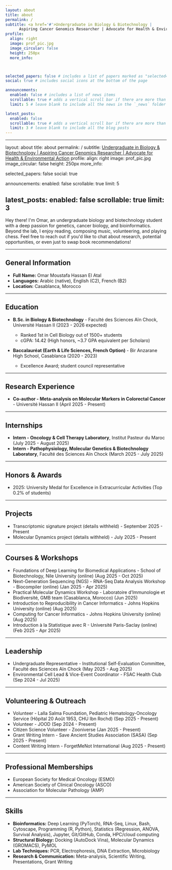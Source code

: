 ```yaml
---
layout: about
title: about
permalink: /
subtitle: <a href='#'>Undergraduate in Biology & Biotechnology | 
      Aspiring Cancer Genomics Researcher | Advocate for Health & Environmental Action  </a>
profile:
  align: right
  image: prof_pic.jpg
  image_circular: false
  height: 250px
  more_info: 



selected_papers: false # includes a list of papers marked as "selected={true}"
social: true # includes social icons at the bottom of the page

announcements:
  enabled: false # includes a list of news items
  scrollable: true # adds a vertical scroll bar if there are more than 3 news items
  limit: 5 # leave blank to include all the news in the `_news` folder

latest_posts:
  enabled: false
  scrollable: true # adds a vertical scroll bar if there are more than 3 new posts items
  limit: 3 # leave blank to include all the blog posts
---
```

---
layout: about
title: about
permalink: /
subtitle: <a href='#'>Undergraduate in Biology & Biotechnology | Aspiring Cancer Genomics Researcher | Advocate for Health & Environmental Action</a>
profile:
  align: right
  image: prof_pic.jpg
  image_circular: false
  height: 250px
  more_info: 

selected_papers: false
social: true

announcements:
  enabled: false
  scrollable: true
  limit: 5

latest_posts:
  enabled: false
  scrollable: true
  limit: 3
---

Hey there! I'm Omar, an undergraduate biology and biotechnology student with a deep passion for genetics, cancer biology, and bioinformatics. Beyond the lab, I enjoy reading, composing music, volunteering, and playing chess. Feel free to reach out if you'd like to chat about research, potential opportunities, or even just to swap book recommendations!

---

## General Information
- **Full Name:** Omar Moustafa Hassan El Atal  
- **Languages:** Arabic (native), English (C2), French (B2)  
- **Location:** Casablanca, Morocco  

---

## Education
- **B.Sc. in Biology & Biotechnology** - Faculté des Sciences Aïn Chock, Université Hassan II (2023 - 2026 expected)  
  - Ranked 1st in Cell Biology out of 1500+ students  
  - cGPA: 14.42 (High honors, ~3.7 GPA equivalent per Scholaro)  

- **Baccalauréat (Earth & Life Sciences, French Option)** - Bir Anzarane High School, Casablanca (2020 - 2023)  
  - Excellence Award; student council representative  

---

## Research Experience
- **Co-author - Meta-analysis on Molecular Markers in Colorectal Cancer** - Université Hassan II (April 2025 - Present)  

---

## Internships
- **Intern - Oncology & Cell Therapy Laboratory**, Institut Pasteur du Maroc (July 2025 - August 2025)  
- **Intern - Pathophysiology, Molecular Genetics & Biotechnology Laboratory**, Faculté des Sciences Aïn Chock (March 2025 - July 2025)  

---

## Honors & Awards
- 2025: University Medal for Excellence in Extracurricular Activities (Top 0.2% of students)  

---

## Projects
- Transcriptomic signature project (details withheld) - September 2025 - Present  
- Molecular Dynamics project (details withheld) - July 2025 - Present  

---

## Courses & Workshops
- Foundations of Deep Learning for Biomedical Applications - School of Biotechnology, Nile University (online) (Aug 2025 - Oct 2025)  
- Next-Generation Sequencing (NGS) - RNA-Seq Data Analysis Workshop - Biocompiler (online) (Jan 2025 - Apr 2025)  
- Practical Molecular Dynamics Workshop - Laboratoire d’Immunologie et Biodiversité, GMB team (Casablanca, Morocco) (Jun 2025)  
- Introduction to Reproducibility in Cancer Informatics - Johns Hopkins University (online) (Aug 2025)  
- Computing for Cancer Informatics - Johns Hopkins University (online) (Aug 2025)  
- Introduction à la Statistique avec R - Université Paris-Saclay (online) (Feb 2025 - Apr 2025)  

---

## Leadership
- Undergraduate Representative - Institutional Self-Evaluation Committee, Faculté des Sciences Aïn Chock (May 2025 - Aug 2025)  
- Environmental Cell Lead & Vice-Event Coordinator - FSAC Health Club (Sep 2024 - Jul 2025)  

---

## Volunteering & Outreach
- Volunteer - Lalla Salma Foundation, Pediatric Hematology-Oncology Service (Hôpital 20 Août 1953, CHU Ibn Rochd) (Sep 2025 - Present)  
- Volunteer - JOOD (Sep 2024 - Present)  
- Citizen Science Volunteer - Zooniverse (Jan 2025 - Present)  
- Grant Writing Intern - Save Ancient Studies Association (SASA) (Sep 2025 - Present)  
- Content Writing Intern - ForgetMeNot International (Aug 2025 - Present)  

---

## Professional Memberships
- European Society for Medical Oncology (ESMO)  
- American Society of Clinical Oncology (ASCO)  
- Association for Molecular Pathology (AMP)  

---

## Skills
- **Bioinformatics:** Deep Learning (PyTorch), RNA-Seq, Linux, Bash, Cytoscape, Programming (R, Python), Statistics (Regression, ANOVA, Survival Analysis), Jupyter, Git/GitHub, Conda, HPC/cloud computing  
- **Structural Biology:** Docking (AutoDock Vina), Molecular Dynamics (GROMACS), PyMOL  
- **Lab Techniques:** PCR, Electrophoresis, DNA Extraction, Microbiology  
- **Research & Communication:** Meta-analysis, Scientific Writing, Presentations, Grant Writing  

